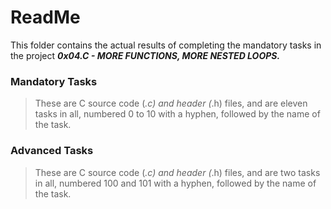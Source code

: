 # ReadMe

This folder contains the actual results of completing the mandatory tasks in the project ___0x04.C - MORE FUNCTIONS, MORE NESTED LOOPS.___

### Mandatory Tasks
> These are C source code (*.c) and header (*.h) files, and are eleven tasks in all, numbered 0 to 10 with a hyphen, followed by the name of the task.

### Advanced Tasks
> These are C source code (*.c) and header (*.h) files, and are two tasks in all, numbered 100 and 101 with a hyphen, followed by the name of the task.
